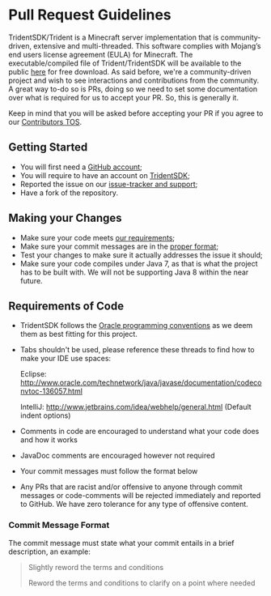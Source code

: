 Pull Request Guidelines
=======================

TridentSDK/Trident is a Minecraft server implementation that is community-driven, extensive and multi-threaded. This software complies with Mojang’s end users license agreement (EULA) for Minecraft.
The executable/compiled file of Trident/TridentSDK will be available to the public [here](http://example.com/) for free download. As said before, we're a community-driven project and wish to see interactions and contributions from the community.
A great way to-do so is PRs, doing so we need to set some documentation over what is required for us to accept your PR. So, this is generally it.

Keep in mind that you will be asked before accepting your PR if you agree to our [Contributors TOS](#terms-and-conditions-for-contributors).

## Getting Started
- You will first need a [GitHub account](https://github.com/signup/free);
- You will require to have an account on [TridentSDK](http://example.com/);
- Reported the issue on our [issue-tracker and support](http://example.com/);
- Have a fork of the repository.

## Making your Changes
* Make sure your code meets [our requirements](#requirements-of-code);
* Make sure your commit messages are in the [proper format](#commit-message-format);
* Test your changes to make sure it actually addresses the issue it should;
* Make sure your code compiles under Java 7, as that is what the project has to be built with. We will not be supporting Java 8 within the near future.

## Requirements of Code

* TridentSDK follows the [Oracle programming conventions](http://www.oracle.com/technetwork/java/javase/documentation/codeconvtoc-136057.html) as we deem them as best fitting for this project.

* Tabs shouldn't be used, please reference these threads to find how to make your IDE use spaces:

    Eclipse: http://www.oracle.com/technetwork/java/javase/documentation/codeconvtoc-136057.html
    
    IntelliJ: http://www.jetbrains.com/idea/webhelp/general.html (Default indent options)

* Comments in code are encouraged to understand what your code does and how it works

* JavaDoc comments are encouraged however not required

* Your commit messages must follow the format below

* Any PRs that are racist and/or offensive to anyone through commit messages or code-comments will be rejected immediately and reported to GitHub. We have zero tolerance for any type of offensive content.

### Commit Message Format

The commit message must state what your commit entails in a brief description, an example:

> Slightly reword the terms and conditions
>
> Reword the terms and conditions to clarify on a point where needed


